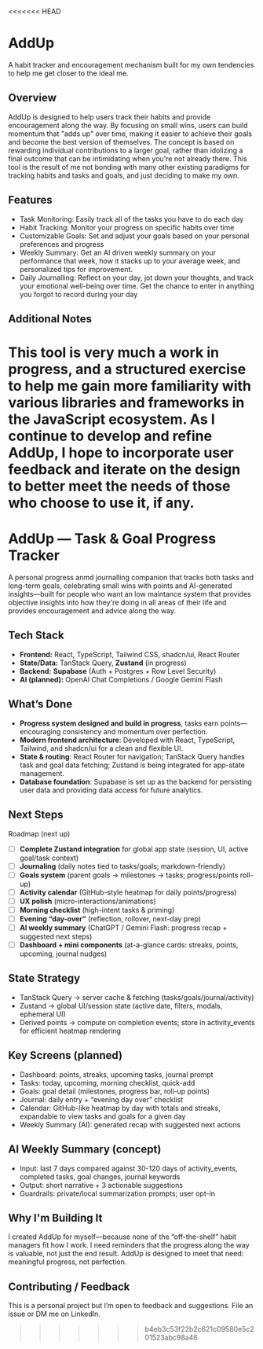 <<<<<<< HEAD
# AddUp
A habit tracker and encouragement mechanism built for my own tendencies to help me get closer to the ideal me.

## Overview
AddUp is designed to help users track their habits and provide encouragement along the way. By focusing on small wins, users can build momentum that "adds up" over time, making it easier to achieve their goals and become the best version of themselves. The concept is based on rewarding individual contributions to a larger goal, rather than idolizing a final outcome that can be intimidating when you're not already there. This tool is the result of me not bonding with many other existing paradigms for tracking habits and tasks and goals, and just deciding to make my own.

## Features
- Task Monitoring: Easily track all of the tasks you have to do each day
- Habit Tracking: Monitor your progress on specific habits over time
- Customizable Goals: Set and adjust your goals based on your personal preferences and progress
- Weekly Summary: Get an AI driven weekly summary on your performance that week, how it stacks up to your average week, and personalized tips for improvement.
- Daily Journalling: Reflect on your day, jot down your thoughts, and track your emotional well-being over time. Get the chance to enter in anything you forgot to record during your day

## Additional Notes
This tool is very much a work in progress, and a structured exercise to help me gain more familiarity with various libraries and frameworks in the JavaScript ecosystem. As I continue to develop and refine AddUp, I hope to incorporate user feedback and iterate on the design to better meet the needs of those who choose to use it, if any.
=======
# AddUp — Task & Goal Progress Tracker

A personal progress anmd journalling companion that tracks both tasks and long-term goals, celebrating small wins with points and AI-generated insights—built for people who want an low maintance system that provides objective insights into how they're doing in all areas of their life and provides encouragement and advice along the way.

## Tech Stack
- **Frontend:** React, TypeScript, Tailwind CSS, shadcn/ui, React Router
- **State/Data:** TanStack Query, **Zustand** (in progress)
- **Backend:** **Supabase** (Auth + Postgres + Row Level Security)
- **AI (planned):** OpenAI Chat Completions / Google Gemini Flash

## What’s Done
- **Progress system designed and build in progress**, tasks earn points—encouraging consistency and momentum over perfection.
- **Modern frontend architecture**: Developed with React, TypeScript, Tailwind, and shadcn/ui for a clean and flexible UI.
- **State & routing**: React Router for navigation; TanStack Query handles task and goal data fetching; Zustand is being integrated for app-state management.
- **Database foundation**: Supabase is set up as the backend for persisting user data and providing data access for future analytics.

## Next Steps
Roadmap (next up)

- [ ] **Complete Zustand integration** for global app state (session, UI, active goal/task context)
- [ ] **Journaling** (daily notes tied to tasks/goals; markdown-friendly)
- [ ] **Goals system** (parent goals → milestones → tasks; progress/points roll-up)
- [ ] **Activity calendar** (GitHub-style heatmap for daily points/progress)
- [ ] **UX polish** (micro-interactions/animations)
- [ ] **Morning checklist** (high-intent tasks & priming)
- [ ] **Evening “day-over”** (reflection, rollover, next-day prep)
- [ ] **AI weekly summary** (ChatGPT / Gemini Flash: progress recap + suggested next steps)
- [ ] **Dashboard + mini components** (at-a-glance cards: streaks, points, upcoming, journal nudges)

## State Strategy
- TanStack Query → server cache & fetching (tasks/goals/journal/activity)
- Zustand → global UI/session state (active date, filters, modals, ephemeral UI)
- Derived points → compute on completion events; store in activity_events for efficient heatmap rendering

## Key Screens (planned)

- Dashboard: points, streaks, upcoming tasks, journal prompt
- Tasks: today, upcoming, morning checklist, quick-add
- Goals: goal detail (milestones, progress bar, roll-up points)
- Journal: daily entry + “evening day over” checklist
- Calendar: GitHub-like heatmap by day with totals and streaks, expandable to view tasks and goals for a given day
- Weekly Summary (AI): generated recap with suggested next actions

## AI Weekly Summary (concept)
- Input: last 7 days compared against 30-120 days of activity_events, completed tasks, goal changes, journal keywords
- Output: short narrative + 3 actionable suggestions
- Guardrails: private/local summarization prompts; user opt-in

## Why I'm Building It
I created AddUp for myself—because none of the “off-the-shelf” habit managers fit how I work. I need reminders that the progress along the way is valuable, not just the end result. AddUp is designed to meet that need: meaningful progress, not perfection.

## Contributing / Feedback
This is a personal project but I’m open to feedback and suggestions. File an issue or DM me on LinkedIn.
>>>>>>> b4eb3c53f22b2c621c09580e5c201523abc98a46
